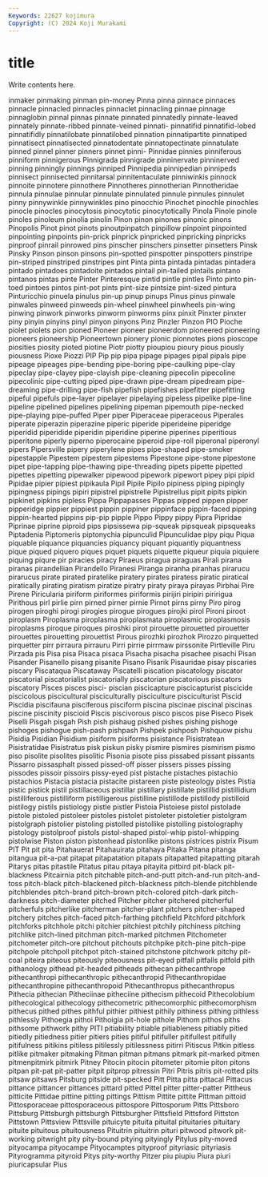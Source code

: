 ```yaml
---
Keywords: 22627 kojimura
Copyright: (C) 2024 Koji Murakami
---
```


# title

Write contents here.



inmaker pinmaking pinman pin-money Pinna pinna pinnace pinnaces pinnacle pinnacled
pinnacles pinnaclet pinnacling pinnae pinnage pinnaglobin pinnal pinnas pinnate pinnated
pinnatedly pinnate-leaved pinnately pinnate-ribbed pinnate-veined pinnati- pinnatifid pinnatifid-lobed pinnatifidly pinnatilobate
pinnatilobed pinnation pinnatipartite pinnatiped pinnatisect pinnatisected pinnatodentate pinnatopectinate pinnatulate pinned
pinnel pinner pinners pinnet pinni- Pinnidae pinnies pinniferous pinniform pinnigerous
Pinnigrada pinnigrade pinninervate pinninerved pinning pinningly pinnings pinniped Pinnipedia pinnipedian
pinnipeds pinnisect pinnisected pinnitarsal pinnitentaculate pinniwinkis pinnock pinnoite pinnotere pinnothere
Pinnotheres pinnotherian Pinnotheridae pinnula pinnulae pinnular pinnulate pinnulated pinnule pinnules
pinnulet pinny pinnywinkle pinnywinkles pino pinocchio Pinochet pinochle pinochles pinocle
pinocles pinocytosis pinocytotic pinocytotically Pinola Pinole pinole pinoles pinoleum pinolia
pinolin Pinon pinon pinones pinonic pinons Pinopolis Pinot pinot pinots
pinoutpinpatch pinpillow pinpoint pinpointed pinpointing pinpoints pin-prick pinprick pinpricked pinpricking
pinpricks pinproof pinrail pinrowed pins pinscher pinschers pinsetter pinsetters Pinsk
Pinsky Pinson pinson pinsons pin-spotted pinspotter pinspotters pinstripe pin-striped pinstriped
pinstripes pint Pinta pinta pintada pintadas pintadera pintado pintadoes pintadoite
pintados pintail pin-tailed pintails pintano pintanos pintas pinte Pinter Pinteresque
pintid pintle pintles Pinto pinto pin-toed pintoes pintos pint-pot pints
pint-size pintsize pint-sized pintura Pinturicchio pinuela pinulus pin-up pinup pinups
Pinus pinus pinwale pinwales pinweed pinweeds pin-wheel pinwheel pinwheels pin-wing
pinwing pinwork pinworks pinworm pinworms pinx pinxit Pinxter pinxter piny
pinyin pinyins pinyl pinyon pinyons Pinz Pinzler Pinzon PIO Pioche
piolet piolets pion pioned Pioneer pioneer pioneerdom pioneered pioneering pioneers
pioneership Pioneertown pionery pionic pionnotes pions pioscope piosities piosity pioted
piotine Piotr piotty pioupiou pioury pious piously piousness Pioxe Piozzi
PIP Pip pip pipa pipage pipages pipal pipals pipe pipeage
pipeages pipe-bending pipe-boring pipe-caulking pipe-clay pipeclay pipe-clayey pipe-clayish pipe-cleaning pipecolin
pipecoline pipecolinic pipe-cutting piped pipe-drawn pipe-dream pipedream pipe-dreaming pipe-drilling pipe-fish
pipefish pipefishes pipefitter pipefitting pipeful pipefuls pipe-layer pipelayer pipelaying pipeless
pipelike pipe-line pipeline pipelined pipelines pipelining pipeman pipemouth pipe-necked pipe-playing
pipe-puffed Piper piper Piperaceae piperaceous Piperales piperate piperazin piperazine piperic
piperide piperideine piperidge piperidid piperidide piperidin piperidine piperine piperines piperitious
piperitone piperly piperno piperocaine piperoid pipe-roll piperonal piperonyl pipers Pipersville
pipery piperylene pipes pipe-shaped pipe-smoker pipestapple Pipestem pipestem pipestems Pipestone
pipe-stone pipestone pipet pipe-tapping pipe-thawing pipe-threading pipets pipette pipetted pipettes
pipetting pipewalker pipewood pipework pipewort pipey pipi pipid Pipidae pipier
pipiest pipikaula Pipil Pipile Pipilo pipiness piping pipingly pipingness pipings
pipiri pipistrel pipistrelle Pipistrellus pipit pipits pipkin pipkinet pipkins pipless
Pippa Pippapasses Pippas pipped pippen pipper pipperidge pippier pippiest pippin
pippiner pippinface pippin-faced pipping pippin-hearted pippins pip-pip pipple Pippo Pippy
pippy Pipra Pipridae Piprinae piprine piproid pips pipsissewa pip-squeak pipsqueak
pipsqueaks Piptadenia Piptomeris piptonychia pipunculid Pipunculidae pipy piqu Piqua piquable
piquance piquancies piquancy piquant piquantly piquantness pique piqued piquero piques
piquet piquets piquette piqueur piquia piquiere piquing piqure pir piracies
piracy Piraeus piragua piraguas Pirali pirana piranas pirandellian Pirandello Piranesi
Piranga piranha piranhas pirarucu pirarucus pirate pirated piratelike piratery pirates
piratess piratic piratical piratically pirating piratism piratize piratry piraty piraya
pirayas Pirbhai Pire Pirene Piricularia piriform piriformes piriformis pirijiri piripiri
piririgua Pirithous pirl pirlie pirn pirned pirner pirnie Pirnot pirns
pirny Piro pirog pirogen piroghi pirogi pirogies pirogue pirogues pirojki
pirol Pironi piroot piroplasm Piroplasma piroplasma piroplasmata piroplasmic piroplasmosis piroplasms
piroque piroques piroshki pirot pirouette pirouetted pirouetter pirouettes pirouetting pirouettist
Pirous pirozhki pirozhok Pirozzo pirquetted pirquetter pirr pirraura pirrauru Pirri
pirrie pirrmaw pirssonite Pirtleville Piru Pirzada pis Pisa pisa Pisaca
pisaca Pisacha pisacha pisachee pisachi Pisan Pisander Pisanello pisang pisanite
Pisano Pisarik Pisauridae pisay piscaries piscary Piscataqua Piscataway Piscatelli piscation
piscatology piscator piscatorial piscatorialist piscatorially piscatorian piscatorious piscators piscatory Pisces
pisces pisci- piscian piscicapture piscicapturist piscicide piscicolous piscicultural pisciculturally pisciculture
pisciculturist Piscid Piscidia piscifauna pisciferous pisciform piscina piscinae piscinal piscinas
piscine piscinity piscioid Piscis piscivorous pisco piscos pise Piseco Pisek
Piselli Pisgah pisgah Pish pish pishaug pished pishes pishing pishoge
pishoges pishogue pish-pash pishpash Pishpek pishposh Pishquow pishu Pisidia Pisidian
Pisidium pisiform pisiforms pisistance Pisistratean Pisistratidae Pisistratus pisk piskun pisky
pismire pismires pismirism pismo piso pisolite pisolites pisolitic Pisonia pisote
piss pissabed pissant pissants Pissarro pissasphalt pissed pissed-off pisser pissers
pisses pissing pissodes pissoir pissoirs pissy-eyed pist pistache pistaches pistachio
pistachios Pistacia pistacia pistacite pistareen piste pisteology pistes Pistia pistic
pistick pistil pistillaceous pistillar pistillary pistillate pistillid pistillidium pistilliferous pistilliform
pistilligerous pistilline pistillode pistillody pistilloid pistilogy pistils pistiology pistle pistler
Pistoia Pistoiese pistol pistolade pistole pistoled pistoleer pistoles pistolet pistoleter
pistoletier pistolgram pistolgraph pistolier pistoling pistolled pistollike pistolling pistolography pistology
pistolproof pistols pistol-shaped pistol-whip pistol-whipping pistolwise Piston piston pistonhead pistonlike
pistons pistrices pistrix Pisum PIT Pit pit pita Pitahauerat Pitahauirata
pitahaya Pitaka Pitana pitanga pitangua pit-a-pat pitapat pitapatation pitapats pitapatted
pitapatting pitarah Pitarys pitas pitastile Pitatus pitau pitaya pitayita pitbird
pit-black pit-blackness Pitcairnia pitch pitchable pitch-and-putt pitch-and-run pitch-and-toss pitch-black pitch-blackened
pitch-blackness pitch-blende pitchblende pitchblendes pitch-brand pitch-brown pitch-colored pitch-dark pitch-darkness pitch-diameter
pitched Pitcher pitcher pitchered pitcherful pitcherfuls pitcherlike pitcherman pitcher-plant pitchers
pitcher-shaped pitchery pitches pitch-faced pitch-farthing pitchfield Pitchford pitchfork pitchforks pitchhole
pitchi pitchier pitchiest pitchily pitchiness pitching pitchlike pitch-lined pitchman pitch-marked
pitchmen Pitchometer pitchometer pitch-ore pitchout pitchouts pitchpike pitch-pine pitch-pipe pitchpole
pitchpoll pitchpot pitch-stained pitchstone pitchwork pitchy pit-coal piteira piteous piteously
piteousness pit-eyed pitfall pitfalls pitfold pith pithanology pithead pit-headed pitheads
pithecan pithecanthrope pithecanthropi pithecanthropic pithecanthropid Pithecanthropidae pithecanthropine pithecanthropoid Pithecanthropus pithecanthropus
Pithecia pithecian Pitheciinae pitheciine pithecism pithecoid Pithecolobium pithecological pithecology pithecometric
pithecomorphic pithecomorphism pithecus pithed pithes pithful pithier pithiest pithily pithiness
pithing pithless pithlessly Pithoegia pithoi Pithoigia pit-hole pithole Pithom pithos
piths pithsome pithwork pithy PITI pitiability pitiable pitiableness pitiably pitied
pitiedly pitiedness pitier pitiers pities pitiful pitifuller pitifullest pitifully pitifulness
pitikins pitiless pitilessly pitilessness pitirri Pitiscus Pitkin pitless pitlike pitmaker
pitmaking Pitman pitman pitmans pitmark pit-marked pitmen pitmenpitmirk pitmirk Pitney
Pitocin pitocin pitometer pitomie piton pitons pitpan pit-pat pit-patter pitpit
pitprop pitressin Pitri Pitris pitris pit-rotted pits pitsaw pitsaws Pitsburg
pitside pit-specked Pitt Pitta pitta pittacal Pittacus pittance pittancer pittances
pittard pitted Pittel pitter pitter-patter Pittheus pitticite Pittidae pittine pitting
pittings Pittism Pittite pittite Pittman pittoid Pittosporaceae pittosporaceous pittospore Pittosporum
Pitts Pittsboro Pittsburg Pittsburgh pittsburgh Pittsburgher Pittsfield Pittsford Pittston Pittstown
Pittsview Pittsville pituicyte pituita pituital pituitaries pituitary pituite pituitous pituitousness
Pituitrin pituitrin pituri pitwood pitwork pit-working pitwright pity pity-bound pitying
pityingly Pitylus pity-moved pityocampa pityocampe Pityocamptes pityproof pityriasic pityriasis Pityrogramma
pityroid Pitys pity-worthy Pitzer piu piupiu Piura piuri piuricapsular Pius
